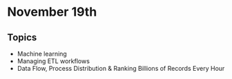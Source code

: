 # November 19th

## Topics
* Machine learning
* Managing ETL workflows
* Data Flow, Process Distribution & Ranking Billions of Records Every Hour
